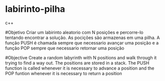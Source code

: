 # labirinto-pilha
c++

#Objetivo
Criar um labirinto aleatorio com N posições e percorre-lo tentando encontrar a solução.
As pocições são armazenas em uma pilha. A função PUSH é chamada sempre que necessario avançar uma posição e a função POP sempre que necessario retornar uma posição

#Objective
Create a random labyrinth with N positions and walk through it trying to find a way out.
The positions are stored in a stack. The PUSH function is called whenever it is necessary to advance a position and the POP funtion whenever it is necessary to return a position

